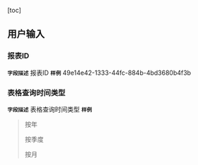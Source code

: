 [toc]


## 用户输入 
### 报表ID
**`字段描述`**
报表ID
**`样例`**
49e14e42-1333-44fc-884b-4bd3680b4f3b

### 表格查询时间类型
**`字段描述`**
表格查询时间类型
**`样例`**

   >按年
   >
   >按季度
   >
   >按月


